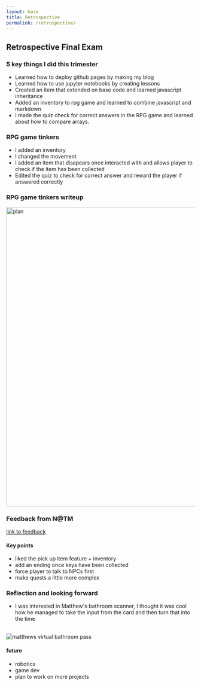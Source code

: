 ```yaml
---
layout: base
title: Retrospective
permalink: /retrospective/
---
```



## Retrospective Final Exam 


### 5 key things I did this trimester
- Learned how to deploy github pages by making my blog
- Learned how to use jupyter notebooks by creating lessons
- Created an item that extended on base code and learned javascript inheritance 
- Added an inventory to rpg game and learned to combine javascript and markdown
- I made the quiz check for correct answers in the RPG game and learned about how to compare arrays.

### RPG game tinkers
- I added an inventory
- I changed the movement
- I added an item that disapears once interacted with and allows player to check if the item has been collected
- Edited the quiz to check for correct answer and reward the player if answered correctly

### RPG game tinkers writeup
<img src="{{site.baseurl}}/images/RPGideas/rpgplan.png" alt="plan" style="width: 800px; height: auto;">
<br>

### Feedback from N@TM
[link to feedback](https://docs.google.com/spreadsheets/d/1N3RdE7u8FmrMy4YJqBgZ6blaRfVy86lxbnwm_hsW23s/edit?usp=sharing)

#### Key points
- liked the pick up item feature + inventory
- add an ending once keys have been collected
- force player to talk to NPCs first
- make quests a little more complex

### Reflection and looking forward
- I was interested in Matthew's bathroom scanner, I thought it was cool how he managed to take the input from the card and then turn that into the time
<br>
<img src="{{site.baseurl}}/images/bathroompass.jpg" alt="matthews virtual bathroom pass">



#### future 
- robotics
- game dev
- plan to work on more projects






